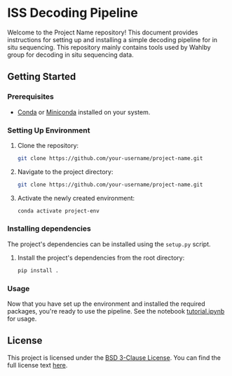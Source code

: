 # ISS Decoding Pipeline

Welcome to the Project Name repository! This document provides instructions for setting up and installing a simple decoding pipeline for in situ sequencing. This repository mainly contains tools used by Wahlby  group for decoding in situ sequencing data.

## Getting Started

### Prerequisites

- [Conda](https://docs.conda.io/en/latest/miniconda.html) or [Miniconda](https://docs.conda.io/en/latest/miniconda.html) installed on your system.

### Setting Up Environment

1. Clone the repository:

   ```bash
   git clone https://github.com/your-username/project-name.git
   ```

2. Navigate to the project directory:
    ```bash
   git clone https://github.com/your-username/project-name.git
   ```
3. Activate the newly created environment:
    ```bash
    conda activate project-env
    ```

### Installing dependencies
The project's dependencies can be installed using the `setup.py` script.

1. Install the project's dependencies from the root directory:
    ```bash
    pip install .
    ```

### Usage
Now that you have set up the environment and installed the required packages, you're ready to use the pipeline. See the notebook
[tutorial.ipynb](tutorial.ipynb) for usage.


## License

This project is licensed under the [BSD 3-Clause License](LICENSE). You can find the full license text [here](https://opensource.org/licenses/BSD-3-Clause).


 